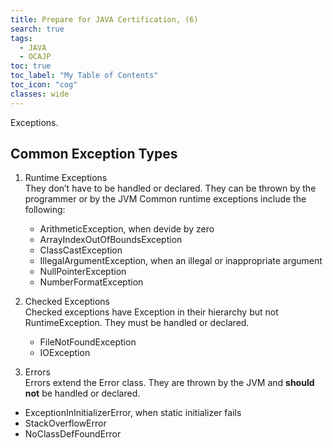 ```yaml
---
title: Prepare for JAVA Certification, (6)
search: true
tags: 
  - JAVA
  - OCAJP
toc: true
toc_label: "My Table of Contents"
toc_icon: "cog"
classes: wide
---
```

Exceptions.

## Common Exception Types

1. Runtime Exceptions  
  They don’t have to be handled or declared. They can be thrown by the programmer or by the JVM Common runtime exceptions include the following:
    - ArithmeticException, when devide by zero
    - ArrayIndexOutOfBoundsException
    - ClassCastException
    - IllegalArgumentException, when an illegal or inappropriate argument
    - NullPointerException
    - NumberFormatException

2. Checked Exceptions  
  Checked exceptions have Exception in their hierarchy but not RuntimeException. They must be handled or declared.
    - FileNotFoundException
    - IOException
    
3. Errors  
  Errors extend the Error class. They are thrown by the JVM and **should not** be handled or declared.
  - ExceptionInInitializerError, when static initializer fails
  - StackOverflowError
  - NoClassDefFoundError